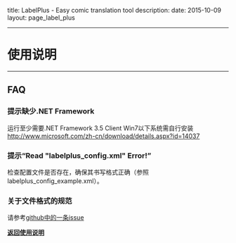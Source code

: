 title: LabelPlus - Easy comic translation tool
description: 
date: 2015-10-09
layout: page_label_plus

---

# 使用说明

---

## FAQ

### 提示缺少.NET Framework
运行至少需要.NET Framework 3.5 Client Win7以下系统需自行安装
http://www.microsoft.com/zh-cn/download/details.aspx?id=14037

### 提示“Read "labelplus_config.xml" Error!”
检查配置文件是否存在，确保其书写格式正确（参照labelplus_config_example.xml）。

### 关于文件格式的规范
请参考[github中的一条issue](https://github.com/noodlefighter/LabelPlus/issues/27)

__[返回使用说明](/label_plus/help)__
